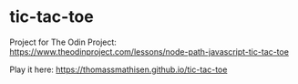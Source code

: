 # tic-tac-toe

Project for The Odin Project:
https://www.theodinproject.com/lessons/node-path-javascript-tic-tac-toe

Play it here:
https://thomassmathisen.github.io/tic-tac-toe